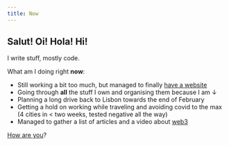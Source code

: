 ```yaml
---
title: Now
---
```


## Salut! Oi! Hola! Hi!

I write stuff, mostly code.

What am I doing right **now**:

- Still working a bit too much, but managed to finally [have a website](https://websquad.ro/)
- Going through **all** the stuff I own and organising them because I am ↓
- Planning a long drive back to Lisbon towards the end of February
- Getting a hold on working while traveling and avoiding covid to the max (4 cities in < two weeks, tested negative all the way)
- Managed to gather a list of articles and a video about [web3](https://vlad.ro/article/web3.html)

[How are you](mailto:vlad@nsu.ro?subject=Hey%2C%20I%20am%20...)?
